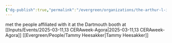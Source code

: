 ```yaml
---
{"dg-publish":true,"permalink":"/evergreen/organizations/the-arthur-l-irving-institute-for-energy-and-society/"}
---
```


met the people affiliated with it at the Dartmouth booth at [[Inputs/Events/2025-03-11,13 CERAweek-Agora\|2025-03-11,13 CERAweek-Agora]]
[[Evergreen/People/Tammy Heesakker\|Tammy Heesakker]]
